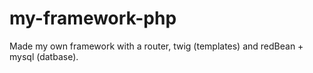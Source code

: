# my-framework-php
 Made my own framework with a router, twig (templates) and redBean + mysql (datbase).
